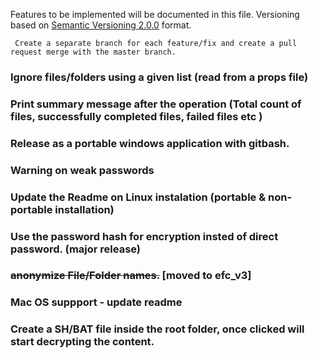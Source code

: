 Features to be implemented will be documented in this file.
Versioning based on [Semantic Versioning 2.0.0](http://semver.org/) format.

``` Create a separate branch for each feature/fix and create a pull request merge with the master branch.```

### Ignore files/folders using a given list (read from a props file)

### Print summary message after the operation (Total count of files, successfully completed files, failed files etc )

### Release as a portable windows application with gitbash.

### Warning on weak passwords

### Update the Readme on Linux instalation (portable & non-portable installation)

### Use the password hash for encryption insted of direct password. (major release)


### ~~anonymize File/Folder names.~~ [moved to efc_v3]

### Mac OS suppport - update readme

### Create a SH/BAT file inside the root folder, once clicked will start decrypting the content.
